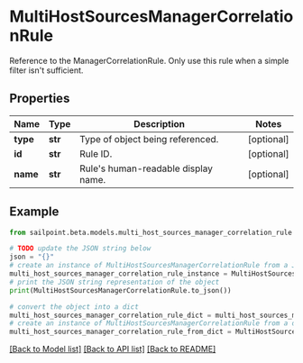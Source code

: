 # MultiHostSourcesManagerCorrelationRule

Reference to the ManagerCorrelationRule. Only use this rule when a simple filter isn't sufficient.

## Properties

Name | Type | Description | Notes
------------ | ------------- | ------------- | -------------
**type** | **str** | Type of object being referenced. | [optional] 
**id** | **str** | Rule ID. | [optional] 
**name** | **str** | Rule&#39;s human-readable display name. | [optional] 

## Example

```python
from sailpoint.beta.models.multi_host_sources_manager_correlation_rule import MultiHostSourcesManagerCorrelationRule

# TODO update the JSON string below
json = "{}"
# create an instance of MultiHostSourcesManagerCorrelationRule from a JSON string
multi_host_sources_manager_correlation_rule_instance = MultiHostSourcesManagerCorrelationRule.from_json(json)
# print the JSON string representation of the object
print(MultiHostSourcesManagerCorrelationRule.to_json())

# convert the object into a dict
multi_host_sources_manager_correlation_rule_dict = multi_host_sources_manager_correlation_rule_instance.to_dict()
# create an instance of MultiHostSourcesManagerCorrelationRule from a dict
multi_host_sources_manager_correlation_rule_from_dict = MultiHostSourcesManagerCorrelationRule.from_dict(multi_host_sources_manager_correlation_rule_dict)
```
[[Back to Model list]](../README.md#documentation-for-models) [[Back to API list]](../README.md#documentation-for-api-endpoints) [[Back to README]](../README.md)


